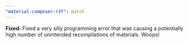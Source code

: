 ```yaml
---
"material-composer-r3f": patch
---
```


**Fixed:** Fixed a very silly programming error that was causing a potentially high number of unintended recompilations of materials. Woops!
